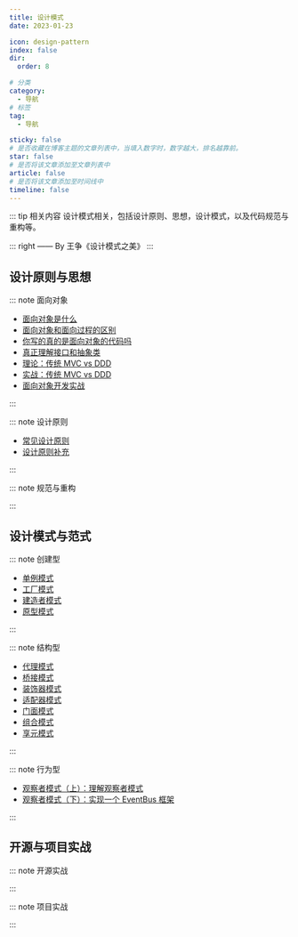 ```yaml
---
title: 设计模式
date: 2023-01-23

icon: design-pattern
index: false
dir:
  order: 8

# 分类
category:
  - 导航
# 标签
tag:
  - 导航

sticky: false
# 是否收藏在博客主题的文章列表中，当填入数字时，数字越大，排名越靠前。
star: false
# 是否将该文章添加至文章列表中
article: false
# 是否将该文章添加至时间线中
timeline: false
---
```


::: tip 相关内容
设计模式相关，包括设计原则、思想，设计模式，以及代码规范与重构等。

::: right
—— By 王争《设计模式之美》
:::


## 设计原则与思想
::: note 面向对象
- [面向对象是什么](mind/oop/面向对象是什么.md)
- [面向对象和面向过程的区别](mind/oop/面向对象和面向过程的区别.md)
- [你写的真的是面向对象的代码吗](mind/oop/你写的真的是面向对象的代码吗.md)
- [真正理解接口和抽象类](mind/oop/真正理解接口和抽象类.md)
- [理论：传统 MVC vs DDD](mind/oop/理论：传统%20MVC%20vs%20DDD.md)
- [实战：传统 MVC vs DDD](mind/oop/实战：传统%20MVC%20vs%20DDD.md)
- [面向对象开发实战](mind/oop/面向对象开发实战.md)

:::

::: note 设计原则
- [常见设计原则](mind/design_principle/常见设计原则.md)
- [设计原则补充](mind/design_principle/设计原则补充.md)


:::

::: note 规范与重构

:::

## 设计模式与范式
::: note 创建型
- [单例模式](pattern/create_type/单例模式.md)
- [工厂模式](pattern/create_type/工厂模式.md)
- [建造者模式](pattern/create_type/建造者模式.md)
- [原型模式](pattern/create_type/原型模式.md)

:::

::: note 结构型
- [代理模式](pattern/structure_type/代理模式.md)
- [桥接模式](pattern/structure_type/桥接模式.md)
- [装饰器模式](pattern/structure_type/装饰器模式.md)
- [适配器模式](pattern/structure_type/适配器模式.md)
- [门面模式](pattern/structure_type/门面模式.md)
- [组合模式](pattern/structure_type/组合模式.md)
- [享元模式](pattern/structure_type/享元模式.md)

:::

::: note 行为型
- [观察者模式（上）：理解观察者模式](pattern/behaviour_type/观察者模式（上）：理解观察者模式.md)
- [观察者模式（下）：实现一个 EventBus 框架](pattern/behaviour_type/观察者模式（下）：实现一个EventBus框架.md)

:::

## 开源与项目实战
::: note 开源实战

:::

::: note 项目实战

:::

